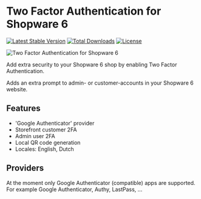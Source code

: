 # Two Factor Authentication for Shopware 6
[![Latest Stable Version](https://poser.pugx.org/runelaenen/shopware6-two-factor-auth/v)](//packagist.org/packages/runelaenen/shopware6-two-factor-auth)
[![Total Downloads](https://poser.pugx.org/runelaenen/shopware6-two-factor-auth/downloads)](//packagist.org/packages/runelaenen/shopware6-two-factor-auth)
[![License](https://poser.pugx.org/runelaenen/shopware6-two-factor-auth/license)](//packagist.org/packages/runelaenen/shopware6-two-factor-auth)

![Two Factor Authentication for Shopware 6](https://user-images.githubusercontent.com/3930922/90954708-f8394c80-e476-11ea-940d-4733d4ce2588.png)

Add extra security to your Shopware 6 shop by enabling Two Factor Authentication.

Adds an extra prompt to admin- or customer-accounts in your Shopware 6 website.

## Features
 - 'Google Authenticator' provider
 - Storefront customer 2FA
 - Admin user 2FA
 - Local QR code generation
 - Locales: English, Dutch

## Providers
At the moment only Google Authenticator (compatible) apps are supported. 
For example Google Authenticator, Authy, LastPass, ...
